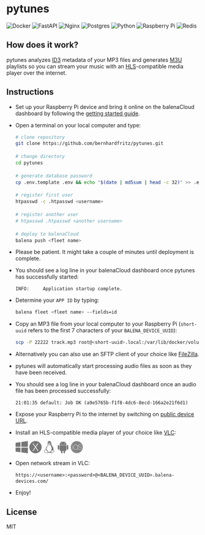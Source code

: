 # pytunes

![Docker](https://img.shields.io/badge/docker-%230db7ed.svg?style=for-the-badge&logo=docker&logoColor=white)
![FastAPI](https://img.shields.io/badge/FastAPI-005571?style=for-the-badge&logo=fastapi)
![Nginx](https://img.shields.io/badge/nginx-%23009639.svg?style=for-the-badge&logo=nginx&logoColor=white)
![Postgres](https://img.shields.io/badge/postgres-%23316192.svg?style=for-the-badge&logo=postgresql&logoColor=white)
![Python](https://img.shields.io/badge/python-3670A0?style=for-the-badge&logo=python&logoColor=ffdd54)
![Raspberry Pi](https://img.shields.io/badge/-RaspberryPi-C51A4A?style=for-the-badge&logo=Raspberry-Pi)
![Redis](https://img.shields.io/badge/redis-%23DD0031.svg?style=for-the-badge&logo=redis&logoColor=white)

## How does it work?

pytunes analyzes [ID3](https://en.wikipedia.org/wiki/ID3) metadata of your MP3 files and generates [M3U](https://en.wikipedia.org/wiki/M3U) playlists so you can stream your music with an [HLS](https://en.wikipedia.org/wiki/HTTP_Live_Streaming)-compatible media player over the internet.

## Instructions

- Set up your Raspberry Pi device and bring it online on the balenaCloud dashboard by following the [getting started guide](https://docs.balena.io/learn/getting-started/).
- Open a terminal on your local computer and type:

  ```bash
  # clone repository
  git clone https://github.com/bernhardfritz/pytunes.git

  # change directory
  cd pytunes

  # generate database password
  cp .env.template .env && echo "$(date | md5sum | head -c 32)" >> .env

  # register first user
  htpasswd -c .htpasswd <username>

  # register another user
  # htpasswd .htpasswd <another username>

  # deploy to balenaCloud
  balena push <fleet name>
  ```

- Please be patient. It might take a couple of minutes until deployment is complete.
- You should see a log line in your balenaCloud dashboard once pytunes has successfully started:
  ```
  INFO:     Application startup complete.
  ```
- Determine your `APP ID` by typing:
  ```bash
  balena fleet <fleet name> --fields=id
  ```
- Copy an MP3 file from your local computer to your Raspberry Pi (`short-uuid` refers to the first 7 characters of your `BALENA_DEVICE_UUID`):
  ```bash
  scp -P 22222 track.mp3 root@<short-uuid>.local:/var/lib/docker/volumes/<APP ID>_pytunes-data/_data/
  ```
- Alternatively you can also use an SFTP client of your choice like [FileZilla](https://filezilla-project.org/).
- pytunes will automatically start processing audio files as soon as they have been received.
- You should see a log line in your balenaCloud dashboard once an audio file has been processed successfully:
  ```
  21:01:35 default: Job OK (a9e5765b-f1f8-4dc6-8ecd-166a2e21f6d1)
  ```
- Expose your Raspberry Pi to the internet by switching on [public device URL](https://docs.balena.io/learn/manage/actions/#public-device-url).
- Install an HLS-compatible media player of your choice like [VLC](https://www.videolan.org/vlc/):

  [![Windows](windows.png)](https://www.videolan.org/vlc/download-windows.html)
  [![macOS](macos.png)](https://www.videolan.org/vlc/download-macosx.html)
  [![Linux](linux.png)](https://www.videolan.org/vlc/#download)
  [![Android](android.png)](https://www.videolan.org/vlc/download-android.html)
  [![iOS](ios.png)](https://www.videolan.org/vlc/download-ios.html)

- Open network stream in VLC:
  ```
  https://<username>:<password>@<BALENA_DEVICE_UUID>.balena-devices.com/
  ```
- Enjoy!

## License

MIT
